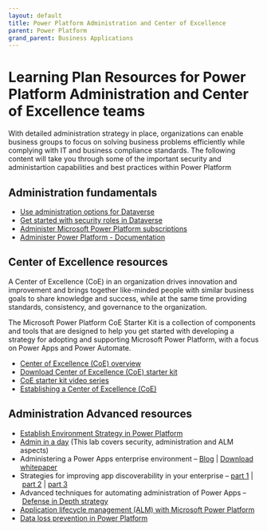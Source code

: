 ```yaml
---
layout: default
title: Power Platform Administration and Center of Excellence
parent: Power Platform
grand_parent: Business Applications
---
```


# Learning Plan Resources for Power Platform Administration and Center of Excellence teams

With detailed administration strategy in place, organizations can enable business groups to focus on solving business problems efficiently while complying with IT and business compliance standards. The following content will take you through some of the important security and administartion capabilities and best practices within Power Platform 


## Administration fundamentals

* [Use administration options for Dataverse](https://docs.microsoft.com/en-us/learn/modules/use-admin-options-cds/)
* [Get started with security roles in Dataverse](https://docs.microsoft.com/en-us/learn/modules/get-started-security-roles/)
* [Administer Microsoft Power Platform subscriptions](https://docs.microsoft.com/en-us/learn/modules/administrating-power-platform-subscriptions/)
* [Administer Power Platform - Documentation](https://docs.microsoft.com/en-us/power-platform/admin/admin-documentation)

## Center of Excellence resources

A Center of Excellence (CoE) in an organization drives innovation and improvement and brings together like-minded people with similar business goals to share knowledge and success, while at the same time providing standards, consistency, and governance to the organization.

The Microsoft Power Platform CoE Starter Kit is a collection of components and tools that are designed to help you get started with developing a strategy for adopting and supporting Microsoft Power Platform, with a focus on Power Apps and Power Automate.

* [Center of Excellence (CoE) overview](https://docs.microsoft.com/en-us/power-platform/guidance/coe/starter-kit)
* [Download Center of Excellence (CoE) starter kit](https://aka.ms/coestarterkit)
* [CoE starter kit video series](https://www.youtube.com/playlist?reload=9&list=PLi9EhCY4z99W5kzaPK1np6sv6AzMQDsXG)
* [Establishing a Center of Excellence (CoE)](https://aka.ms/MicrosoftIgnite2019/BRK2220)

## Administration Advanced resources

* [Establish Environment Strategy in Power Platform](https://powerapps.microsoft.com/en-us/blog/establishing-an-environment-strategy-for-microsoft-power-platform/)
* [Admin in a day](https://github.com/microsoft/powerapps-tools/tree/master/Administration/AdminInADay) (This lab covers security, administration and ALM aspects)
* Administering a Power Apps enterprise environment – [Blog](https://powerapps.microsoft.com/en-us/blog/powerapps-enterprise-deployment-whitepaper/) | [Download whitepaper](https://aka.ms/powerappsadminwhitepaper)
* Strategies for improving app discoverability in your enterprise – [part 1](https://powerapps.microsoft.com/en-us/blog/powerapps-discoverability-in-the-enterprise/) | [part 2](https://powerapps.microsoft.com/en-us/blog/powerapps-discoverability-in-the-enterprise-part-2/) | [part 3](https://powerapps.microsoft.com/en-us/blog/powerapps-discoverability-in-the-enterprise-part-3/)
* Advanced techniques for automating administration of Power Apps – [Defense in Depth strategy](https://flow.microsoft.com/en-us/blog/security-governance-strategy/)
* [Application lifecycle management (ALM) with Microsoft Power Platform](https://docs.microsoft.com/en-us/power-platform/alm/)
* [Data loss prevention in Power Platform](https://docs.microsoft.com/en-us/power-platform/admin/wp-data-loss-prevention)
